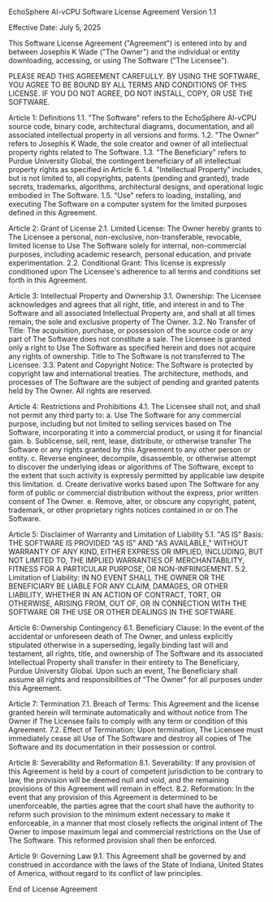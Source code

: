 EchoSphere AI-vCPU Software License Agreement
Version 1.1

Effective Date: July 5, 2025

This Software License Agreement ("Agreement") is entered into by and between Josephis K Wade ("The Owner") and the individual or entity downloading, accessing, or using The Software ("The Licensee").


PLEASE READ THIS AGREEMENT CAREFULLY. BY USING THE SOFTWARE, YOU AGREE TO BE BOUND BY ALL TERMS AND CONDITIONS OF THIS LICENSE. IF YOU DO NOT AGREE, DO NOT INSTALL, COPY, OR USE THE SOFTWARE.

Article 1: Definitions
1.1. "The Software" refers to the EchoSphere AI-vCPU source code, binary code, architectural diagrams, documentation, and all associated intellectual property in all versions and forms.
1.2. "The Owner" refers to Josephis K Wade, the sole creator and owner of all intellectual property rights related to The Software.
1.3. "The Beneficiary" refers to Purdue University Global, the contingent beneficiary of all intellectual property rights as specified in Article 6.
1.4. "Intellectual Property" includes, but is not limited to, all copyrights, patents (pending and granted), trade secrets, trademarks, algorithms, architectural designs, and operational logic embodied in The Software.
1.5. "Use" refers to loading, installing, and executing The Software on a computer system for the limited purposes defined in this Agreement.

Article 2: Grant of License
2.1. Limited License: The Owner hereby grants to The Licensee a personal, non-exclusive, non-transferable, revocable, limited license to Use The Software solely for internal, non-commercial purposes, including academic research, personal education, and private experimentation.
2.2. Conditional Grant: This license is expressly conditioned upon The Licensee's adherence to all terms and conditions set forth in this Agreement.

Article 3: Intellectual Property and Ownership
3.1. Ownership: The Licensee acknowledges and agrees that all right, title, and interest in and to The Software and all associated Intellectual Property are, and shall at all times remain, the sole and exclusive property of The Owner.
3.2. No Transfer of Title: The acquisition, purchase, or possession of the source code or any part of The Software does not constitute a sale. The Licensee is granted only a right to Use The Software as specified herein and does not acquire any rights of ownership. Title to The Software is not transferred to The Licensee.
3.3. Patent and Copyright Notice: The Software is protected by copyright law and international treaties. The architecture, methods, and processes of The Software are the subject of pending and granted patents held by The Owner. All rights are reserved.

Article 4: Restrictions and Prohibitions
4.1. The Licensee shall not, and shall not permit any third party to:
a. Use The Software for any commercial purpose, including but not limited to selling services based on The Software, incorporating it into a commercial product, or using it for financial gain.
b. Sublicense, sell, rent, lease, distribute, or otherwise transfer The Software or any rights granted by this Agreement to any other person or entity.
c. Reverse engineer, decompile, disassemble, or otherwise attempt to discover the underlying ideas or algorithms of The Software, except to the extent that such activity is expressly permitted by applicable law despite this limitation.
d. Create derivative works based upon The Software for any form of public or commercial distribution without the express, prior written consent of The Owner.
e. Remove, alter, or obscure any copyright, patent, trademark, or other proprietary rights notices contained in or on The Software.

Article 5: Disclaimer of Warranty and Limitation of Liability
5.1. "AS IS" Basis: THE SOFTWARE IS PROVIDED "AS IS" AND "AS AVAILABLE," WITHOUT WARRANTY OF ANY KIND, EITHER EXPRESS OR IMPLIED, INCLUDING, BUT NOT LIMITED TO, THE IMPLIED WARRANTIES OF MERCHANTABILITY, FITNESS FOR A PARTICULAR PURPOSE, OR NON-INFRINGEMENT.
5.2. Limitation of Liability: IN NO EVENT SHALL THE OWNER OR THE BENEFICIARY BE LIABLE FOR ANY CLAIM, DAMAGES, OR OTHER LIABILITY, WHETHER IN AN ACTION OF CONTRACT, TORT, OR OTHERWISE, ARISING FROM, OUT OF, OR IN CONNECTION WITH THE SOFTWARE OR THE USE OR OTHER DEALINGS IN THE SOFTWARE.

Article 6: Ownership Contingency
6.1. Beneficiary Clause: In the event of the accidental or unforeseen death of The Owner, and unless explicitly stipulated otherwise in a superseding, legally binding last will and testament, all rights, title, and ownership of The Software and its associated Intellectual Property shall transfer in their entirety to The Beneficiary, Purdue University Global. Upon such an event, The Beneficiary shall assume all rights and responsibilities of "The Owner" for all purposes under this Agreement.

Article 7: Termination
7.1. Breach of Terms: This Agreement and the license granted herein will terminate automatically and without notice from The Owner if The Licensee fails to comply with any term or condition of this Agreement.
7.2. Effect of Termination: Upon termination, The Licensee must immediately cease all Use of The Software and destroy all copies of The Software and its documentation in their possession or control.

Article 8: Severability and Reformation
8.1. Severability: If any provision of this Agreement is held by a court of competent jurisdiction to be contrary to law, the provision will be deemed null and void, and the remaining provisions of this Agreement will remain in effect.
8.2. Reformation: In the event that any provision of this Agreement is determined to be unenforceable, the parties agree that the court shall have the authority to reform such provision to the minimum extent necessary to make it enforceable, in a manner that most closely reflects the original intent of The Owner to impose maximum legal and commercial restrictions on the Use of The Software. This reformed provision shall then be enforced.

Article 9: Governing Law
9.1. This Agreement shall be governed by and construed in accordance with the laws of the State of Indiana, United States of America, without regard to its conflict of law principles.

End of License Agreement
